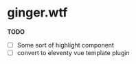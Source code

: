 # ginger.wtf

**TODO**

- [ ] Some sort of highlight component
- [ ] convert to eleventy vue template plugin